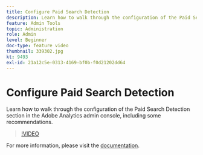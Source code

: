 ```yaml
---
title: Configure Paid Search Detection
description: Learn how to walk through the configuration of the Paid Search Detection section in the Adobe Analytics admin console, including some recommendations.
feature: Admin Tools
topic: Administration
role: Admin
level: Beginner
doc-type: feature video
thumbnail: 339302.jpg
kt: 9493
exl-id: 21a12c5e-0313-4169-bf0b-f0d21202dd64
---
```

# Configure Paid Search Detection

Learn how to walk through the configuration of the Paid Search Detection section in the Adobe Analytics admin console, including some recommendations.

>[!VIDEO](https://video.tv.adobe.com/v/339302/?quality=12&learn=on)

For more information, please visit the [documentation](https://experienceleague.adobe.com/docs/analytics/admin/admin-tools/paid-search-detection/paid-search-detection.html?lang=en#section_0C2CFA0AF77B47098BE37CB024665D0D).
